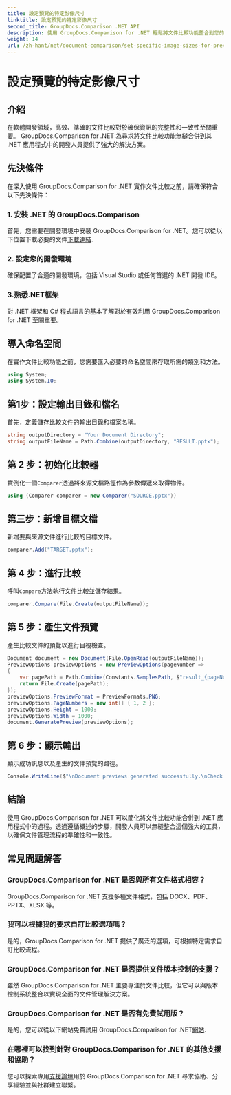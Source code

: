 ```yaml
---
title: 設定預覽的特定影像尺寸
linktitle: 設定預覽的特定影像尺寸
second_title: GroupDocs.Comparison .NET API
description: 使用 GroupDocs.Comparison for .NET 輕鬆將文件比較功能整合到您的 .NET 應用程式中。
weight: 14
url: /zh-hant/net/document-comparison/set-specific-image-sizes-for-previews/
---
```


# 設定預覽的特定影像尺寸

## 介紹
在軟體開發領域，高效、準確的文件比較對於確保資訊的完整性和一致性至關重要。 GroupDocs.Comparison for .NET 為尋求將文件比較功能無縫合併到其 .NET 應用程式中的開發人員提供了強大的解決方案。
## 先決條件
在深入使用 GroupDocs.Comparison for .NET 實作文件比較之前，請確保符合以下先決條件：
### 1. 安裝 .NET 的 GroupDocs.Comparison
首先，您需要在開發環境中安裝 GroupDocs.Comparison for .NET。您可以從以下位置下載必要的文件[下載連結](https://releases.groupdocs.com/comparison/net/).
### 2. 設定您的開發環境
確保配置了合適的開發環境，包括 Visual Studio 或任何首選的 .NET 開發 IDE。
### 3.熟悉.NET框架
對 .NET 框架和 C# 程式語言的基本了解對於有效利用 GroupDocs.Comparison for .NET 至關重要。

## 導入命名空間
在實作文件比較功能之前，您需要匯入必要的命名空間來存取所需的類別和方法。
```csharp
using System;
using System.IO;
```
## 第1步：設定輸出目錄和檔名
首先，定義儲存比較文件的輸出目錄和檔案名稱。
```csharp
string outputDirectory = "Your Document Directory";
string outputFileName = Path.Combine(outputDirectory, "RESULT.pptx");
```
## 第 2 步：初始化比較器
實例化一個`Comparer`透過將來源文檔路徑作為參數傳遞來取得物件。
```csharp
using (Comparer comparer = new Comparer("SOURCE.pptx"))
```
## 第三步：新增目標文檔
新增要與來源文件進行比較的目標文件。
```csharp
comparer.Add("TARGET.pptx");
```
## 第 4 步：進行比較
呼叫`Compare`方法執行文件比較並儲存結果。
```csharp
comparer.Compare(File.Create(outputFileName));
```
## 第 5 步：產生文件預覽
產生比較文件的預覽以進行目視檢查。
```csharp
Document document = new Document(File.OpenRead(outputFileName));
PreviewOptions previewOptions = new PreviewOptions(pageNumber =>
{
    var pagePath = Path.Combine(Constants.SamplesPath, $"result_{pageNumber}.png");
    return File.Create(pagePath);
});
previewOptions.PreviewFormat = PreviewFormats.PNG;
previewOptions.PageNumbers = new int[] { 1, 2 };
previewOptions.Height = 1000;
previewOptions.Width = 1000;
document.GeneratePreview(previewOptions);
```
## 第 6 步：顯示輸出
顯示成功訊息以及產生的文件預覽的路徑。
```csharp
Console.WriteLine($"\nDocument previews generated successfully.\nCheck output in {outputDirectory}.");
```

## 結論
使用 GroupDocs.Comparison for .NET 可以簡化將文件比較功能合併到 .NET 應用程式中的過程。透過遵循概述的步驟，開發人員可以無縫整合這個強大的工具，以確保文件管理流程的準確性和一致性。
## 常見問題解答
### GroupDocs.Comparison for .NET 是否與所有文件格式相容？
GroupDocs.Comparison for .NET 支援多種文件格式，包括 DOCX、PDF、PPTX、XLSX 等。
### 我可以根據我的要求自訂比較選項嗎？
是的，GroupDocs.Comparison for .NET 提供了廣泛的選項，可根據特定需求自訂比較流程。
### GroupDocs.Comparison for .NET 是否提供文件版本控制的支援？
雖然 GroupDocs.Comparison for .NET 主要專注於文件比較，但它可以與版本控制系統整合以實現全面的文件管理解決方案。
### GroupDocs.Comparison for .NET 是否有免費試用版？
是的，您可以從以下網站免費試用 GroupDocs.Comparison for .NET[網站](https://releases.groupdocs.com/).
### 在哪裡可以找到針對 GroupDocs.Comparison for .NET 的其他支援和協助？
您可以探索專用[支援論壇](https://forum.groupdocs.com/c/comparison/12)用於 GroupDocs.Comparison for .NET 尋求協助、分享經驗並與社群建立聯繫。